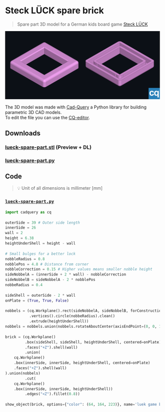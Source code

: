 # Steck LÜCK spare brick
> Spare part 3D model for a German kids board game [Steck LÜCK](https://www.westermann.de/produktfamilie/STECKLUEK/)

![preview](/image/lueck-spare-part-preview.png)

The 3D model was made with [Cad-Query](https://cadquery.readthedocs.io/) 
a Python library for building parametric 3D CAD models.  
To edit the file you can use the [CQ-editor](https://github.com/CadQuery/CQ-editor).

## Downloads
### [lueck-spare-part.stl](lueck-spare-part.stl) (Preview + DL)
### [lueck-spare-part.py](lueck-spare-part.py)

## Code
> 💡 Unit of all dimensions is millimeter [mm]
### [`lueck-spare-part.py`](lueck-spare-part.py)
```python
import cadquery as cq

outerSide = 39 # Outer side length
innerSide = 26
wall = 2
height = 6.38
heightUnderShell = height - wall

# Small bulges for a better lock
nobbleRadius = 0.8
nobblePos = 4.8 # Distance from corner
nobbleCorrection = 0.15 # Higher values means smaller nobble height
sideNobbelA = (innerSide + 2 * wall) - nobbleCorrection
sideNobbelB = sideNobbelA - 2 * nobblePos
nobbeRadius = 0.4

sideShell = outerSide - 2 * wall
onPlate = (True, True, False)

nobbels = (cq.Workplane().rect(sideNobbelA, sideNobbelB, forConstruction=True)
           .vertices().circle(nobbeRadius).clean()
           .extrude(heightUnderShell))
nobbels = nobbels.union(nobbels.rotateAboutCenter(axisEndPoint=(0, 0, 1), angleDegrees = 90))

brick = (cq.Workplane()
         .box(sideShell, sideShell, heightUnderShell, centered=onPlate)
         .faces("+Z").shell(wall)
         .union(
    cq.Workplane()
    .box(innerSide, innerSide, heightUnderShell, centered=onPlate)
    .faces("+Z").shell(wall)
).union(nobbels)
         .cut(
    cq.Workplane()
    .box(innerSide, innerSide, heightUnderShell))
         .edges("<Z").fillet(0.8))

show_object(brick, options={"color": (64, 164, 223)}, name='luek game brick')
```